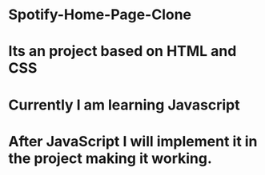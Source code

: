 # Spotify-Home-Page-Clone
# Its an project based on HTML and CSS 
# Currently I am learning Javascript
# After JavaScript I will implement it in the project making it working.
